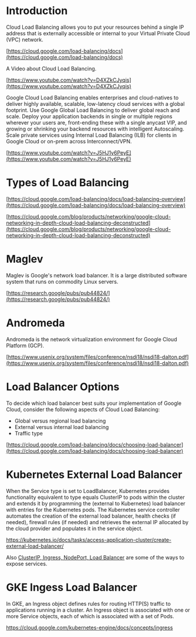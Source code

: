 
# Introduction

Cloud Load Balancing allows you to put your resources behind a single IP address that is externally accessible or internal to your Virtual Private Cloud (VPC) network.

[https://cloud.google.com/load-balancing/docs](https://cloud.google.com/load-balancing/docs)

A Video about Cloud Load Balancing.

[https://www.youtube.com/watch?v=D4XZkCJyqis](https://www.youtube.com/watch?v=D4XZkCJyqis)

Google Cloud Load Balancing enables enterprises and cloud-natives to deliver highly available, scalable, low-latency cloud services with a global footprint. Use Google Global Load Balancing to deliver global reach and scale. Deploy your application backends in single or multiple regions wherever your users are, front-ending these with a single anycast VIP, and growing or shrinking your backend resources with intelligent Autoscaling. Scale private services using Internal Load Balancing (ILB) for clients in Google Cloud or on-prem across Interconnect/VPN. 

[https://www.youtube.com/watch?v=J5HJ1y6PeyE](https://www.youtube.com/watch?v=J5HJ1y6PeyE)


# Types of Load Balancing

[https://cloud.google.com/load-balancing/docs/load-balancing-overview](https://cloud.google.com/load-balancing/docs/load-balancing-overview)

[https://cloud.google.com/blog/products/networking/google-cloud-networking-in-depth-cloud-load-balancing-deconstructed](https://cloud.google.com/blog/products/networking/google-cloud-networking-in-depth-cloud-load-balancing-deconstructed)


# Maglev

Maglev is Google's network load balancer. It is a large distributed software system that runs on commodity Linux servers.

[https://research.google/pubs/pub44824/](https://research.google/pubs/pub44824/)


# Andromeda

Andromeda is the network virtualization environment for Google Cloud Platform (GCP). 

[https://www.usenix.org/system/files/conference/nsdi18/nsdi18-dalton.pdf](https://www.usenix.org/system/files/conference/nsdi18/nsdi18-dalton.pdf)


# Load Balancer Options

To decide which load balancer best suits your implementation of Google Cloud, consider the following aspects of Cloud Load Balancing:

*   Global versus regional load balancing
*   External versus internal load balancing
*   Traffic type

[https://cloud.google.com/load-balancing/docs/choosing-load-balancer](https://cloud.google.com/load-balancing/docs/choosing-load-balancer)

# Kubernetes External Load Balancer

When the Service type is set to LoadBalancer, Kubernetes provides functionality equivalent to type equals ClusterIP to pods within the cluster and extends it by programming the (external to Kubernetes) load balancer with entries for the Kubernetes pods. The Kubernetes service controller automates the creation of the external load balancer, health checks (if needed), firewall rules (if needed) and retrieves the external IP allocated by the cloud provider and populates it in the service object.

https://kubernetes.io/docs/tasks/access-application-cluster/create-external-load-balancer/

Also [ClusterIP, Ingress, NodePort, Load Balancer](ClusterIP,-Ingress,-NodePort,-Load-Balancer) are some of the ways to expose services.

# GKE Ingess Load Balancer

In GKE, an Ingress object defines rules for routing HTTP(S) traffic to applications running in a cluster. An Ingress object is associated with one or more Service objects, each of which is associated with a set of Pods. 

https://cloud.google.com/kubernetes-engine/docs/concepts/ingress
